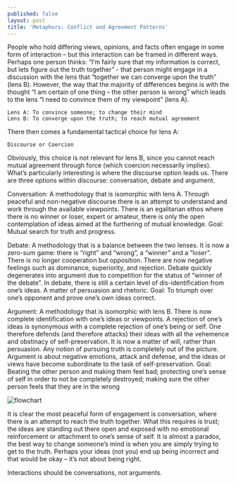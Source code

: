 ```yaml
---
published: false
layout: post
title: 'Metaphors: Conflict and Agreement Patterns'
---
```

People who hold differing views, opinions, and facts often engage in some form of interaction – but this interaction can be framed in different ways. Perhaps one person thinks: “I’m fairly sure that my information is correct, but lets figure out the truth together” - that person might engage in a discussion with the lens that “together we can converge upon the truth” (lens B). However, the way that the majority of differences begins is with the thought “I am certain of one thing – the other person is wrong” which leads to the lens “I need to convince them of my viewpoint” (lens A).
```
Lens A: To convince someone; to change their mind
Lens B: To converge upon the truth; to reach mutual agreement
```
There then comes a fundamental tactical choice for lens A:
```
Discourse or Coercion
```
Obviously, this choice is not relevant for lens B, since you cannot reach mutual agreement through force (which coercion necessarily implies). What’s particularly interesting is where the discourse option leads us. There are three options within discourse: conversation, debate and argument.

Conversation: A methodology that is isomorphic with lens A. Through peaceful and non-negative discourse there is an attempt to understand and work through the available viewpoints. There is an egalitarian ethos where there is no winner or loser, expert or amateur, there is only the open contemplation of ideas aimed at the furthering of mutual knowledge.
Goal: Mutual search for truth and progress.

Debate: A methodology that is a balance between the two lenses. It is now a zero-sum game: there is “right” and “wrong”, a “winner” and a “loser”. There is no longer cooperation but opposition. There are now negative feelings such as dominance, superiority, and rejection. Debate quickly degenerates into argument due to competition for the status of “winner of the debate”. In debate, there is still a certain level of dis-identification from one’s ideas. A matter of persuasion and rhetoric.
Goal: To triumph over one’s opponent and prove one’s own ideas correct.

Argument: A methodology that is  isomorphic with lens B. There is now complete identification with one’s ideas or viewpoints. A rejection of one’s ideas is synonymous with a complete rejection of one’s being or self. One therefore defends (and therefore attacks) their ideas with all the vehemence and obstinacy of self-preservation. It is now a matter of will, rather than persuasion. Any notion of pursuing truth is completely out of the picture. Argument is about negative emotions, attack and defense, and the ideas or views have become subordinate to the task of self-preservation.
Goal: Beating the other person and making them feel bad; protecting one’s sense of self in order to not be completely destroyed; making sure the other person feels that they are in the wrong

![flowchart]({{site.baseurl}}//images/flowpattern.jpg)

It is clear the most peaceful form of engagement is conversation, where there is an attempt to reach the truth together. What this requires is trust; the ideas are standing out there open and exposed with no emotional reinforcement or attachment to one’s sense of self. It is almost a paradox, the best way to change someone’s mind is when you are simply trying to get to the truth. Perhaps your ideas (not you) end up being incorrect and that would be okay – it’s not about being right. 

Interactions should be conversations, not arguments.